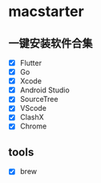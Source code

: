 # macstarter
## 一键安装软件合集
- [x] Flutter
- [x] Go
- [x] Xcode
- [x] Android Studio
- [x] SourceTree
- [x] VScode
- [x] ClashX
- [x] Chrome

## tools
- [x] brew